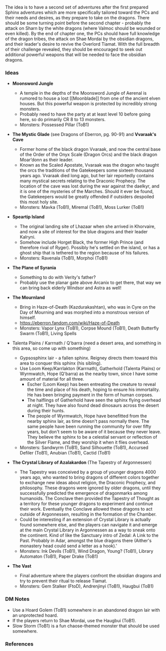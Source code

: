 
The idea is to have a second set of adventures after the first prepared Sphinx adventures which are more specifically tailored toward the PCs and their needs and desires, as they prepare to take on the dragons. There should be some turning point before the second chapter - probably the attack on Sharn by the white dragons (where Valmoc should be wounded or even killed). By the end of chapter one, the PCs should have full knowledge of the dragon tribes, the attack on Shae Mordai by the obsidian dragons, and their leader's desire to revive the Overlord Tiamat. With the full breadth of their challenge revealed, they should be encouraged to seek out additional powerful weapons that will be needed to face the obsidian dragons.

### Ideas

* **Moonsword Jungle**
	* A temple in the depths of the Moonsword Jungle of Aerenal is rumored to house a lost [[Moonblade]] from one of the ancient elven houses. But this powerful weapon is protected by incredibly strong monsters.
	* Probably need to have the party at at least level 10 before going here, so do primarily CR 8 to 13 monsters.
	* Monsters: Possessed Pillar (ToB1)

* **The Mystic Glade** (see Dragons of Eberron, pg. 90-91) and **Vvaraak's Cave**
	* Former home of the black dragon Vvaraak, and now the central base of the Order of the Onyx Scale (Dragon Orcs) and the black dragon Moar’donn as their leader.
	* Known as the Scaled Apostate, Vvaraak was the dragon who taught the orcs the traditions of the Gatekeepers some sixteen thousand years ago. Vvaraak died long ago, but her lair reportedly contains many mystical secrets relating to the Draconic Prophecy. The location of the cave was lost during the war against the daelkyr, and it is one of the mysteries of the Marches. Should it ever be found, the Gatekeepers would be greatly offended if outsiders despoiled this most holy site.
	* Monsters: Mavka (ToB1), Miremal (ToB1), Moss Lurker (ToB1)

* **Speartip Island**
	* The original landing site of Lhazaar when she arrived in Khorvaire, and now a site of interest for the blue dragons and their leader Kalryni.
	* Somehow include Horget Black, the former High Prince (and therefore rival of Ryger). Possibly he's settled on the island, or has a ghost ship that is tethered to the region because of his failures.
	* Monsters: Ravenala (ToB1), Morphoi (ToB1)

* **The Plane of Syrania**
	* Something to do with Verity's father?
	* Probably use the planar gate above Arcanix to get there, that way we can bring back elderly Windsor and Astra as well!

* **The Mournland**
	* Bring in Haze-of-Death (Kazdurakashtan), who was in Cyre on the Day of Mourning and was morphed into a monstrous version of himself.
	* https://eberron.fandom.com/wiki/Haze-of-Death
	* Monsters: Vapor Lynx (ToB1), Corpse Mound (ToB1), Death Butterfly Swarm (ToB1), Living Spells

* Talenta Plains / Karrnath / Q'barra (need a desert area, and something in this area, so come up with something)
	* Gypsosphinx lair - a fallen sphinx. Reigney directs them toward this area to conquer this sphinx (his sibling).
	* Use Loom Keep/Karrlakton (Karrnath), Gatherhold (Talenta Plains) or Wyrmwatch, Hope (Q'barra) as the nearby town, since I have some amount of material for all three.
		* Escher (Loom Keep) has been entreating the creature to reveal the time and place of his death, hoping to ensure his immortality. He has been bringing payment in the form of human corpses.
		* The halflings of Gatherhold have seen the sphinx flying overhead at night. They have also found dead dinosaurs across the desert during their hunts.
		* The people of Wyrmwatch, Hope have benefitted from the nearby sphinx lair, as time doesn't pass normally there. The same people have been running the community for over fifty years, but don't seem to be aware of it because they never leave. They believe the sphinx to be a celestial servant or reflection of the Silver Flame, and they worship it when it flies overhead.
	* Monsters: Sandwyrm (ToB1), Sand Silhouette (ToB1), Accursed Defiler (ToB1), Anubian (ToB1), Cactid (ToB1)

* **The Crystal Library of Azalakardon** (The Tapestry of Argonnessen)
	* The Tapestry was conceived by a group of younger dragons 4000 years ago, who wanted to bring dragons of different colors together to exchange new ideas about religion, the Draconic Prophecy, and philosophy. These dragons were ignored by older dragons, until they successfully predicted the emergence of dragonmarks among humanoids. The Conclave then provided the Tapestry of Thought as a territory for these younger dragons to experiment and continue their work. Eventually the Conclave allowed these dragons to act outside of Argonnessen, resulting in the formation of the Chamber.
	* Could be interesting if an extension of Crystal Library is actually found somewhere else, and the players can navigate it and emerge at the main Crystal Library in Argonnessen as a way to sneak onto the continent. Kind of like the Sanctuary intro of Zedal: A Link to the Past. Probably in Adar, amongst the blue dragons there (Aither's monastery head could send a letter as a hook).'
	* Monsters: Ink Devils (ToB1), Wind Dragon, Young? (ToB1), Library Automaton (ToB1), Paper Drake (ToB1)

* **The Vast**
	* Final adventure where the players confront the obsidian dragons and try to prevent their ritual to release Tiamat.
	* Monsters: Gem Stalker (FtoD), Andrenjinyi (ToB1), Haugbui (ToB1)

### DM Notes

* Use a Hoard Golem (ToB1) somewhere in an abandoned dragon lair with an unprotected hoard.
* If the players return to Shae Mordai, use the Haugbui (ToB1).
* Slow Storm (ToB1) is a fun chaose-themed monster that should be used somewhere.

### References

